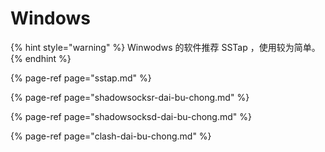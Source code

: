 # Windows



{% hint style="warning" %}
Winwodws 的软件推荐 SSTap ，使用较为简单。
{% endhint %}

{% page-ref page="sstap.md" %}

{% page-ref page="shadowsocksr-dai-bu-chong.md" %}

{% page-ref page="shadowsocksd-dai-bu-chong.md" %}

{% page-ref page="clash-dai-bu-chong.md" %}




